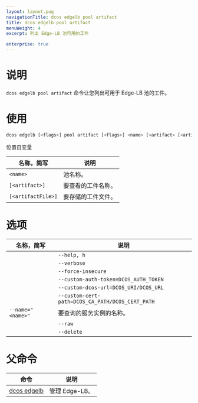 ```yaml
---
layout: layout.pug
navigationTitle: dcos edgelb pool artifact
title: dcos edgelb pool artifact
menuWeight: 4
excerpt: 列出 Edge-LB 池可用的工件

enterprise: true
---
```


# 说明
 `dcos edgelb pool artifact` 命令让您列出可用于 Edge-LB 池的工件。

# 使用

```bash
dcos edgelb [<flags>] pool artifact [<flags>] <name> [<artifact> [<artifactFile>]]
````

位置自变量

| 名称，简写 | 说明 |
|---------|-------------|
| `<name>` | 池名称。|
| `[<artifact>]` | 要查看的工件名称。|
| `[<artifactFile>]` | 要存储的工件文件。|


# 选项

| 名称，简写 | 说明 |
|---------|-------------|
| | `--help, h` | 显示使用情况。|
| | `--verbose` | 启用额外的请求和响应记录。|
| | `--force-insecure` | 在查询服务时允许未经验证的 TLS 证书。|
| | `--custom-auth-token=DCOS_AUTH_TOKEN` | 指定在查询服务时使用的自定义授权令牌。|
| | `--custom-dcos-url=DCOS_URI/DCOS_URL` | 指定在查询服务时使用的自定义群集 URL。|
| | `--custom-cert-path=DCOS_CA_PATH/DCOS_CERT_PATH` | 指定在查询服务时使用的自定义 TLS CA 证书文件。|
| `--name=" <name>"` | 要查询的服务实例的名称。|
| | `--raw` | 显示未解析的工件。|
| | `--delete` | 删除工件。|

# 父命令

| 命令 | 说明 |
|---------|-------------|
| [dcos edgelb](/cn/1.11/cli/command-reference/dcos-edgelb/) | 管理 Edge-LB。|

